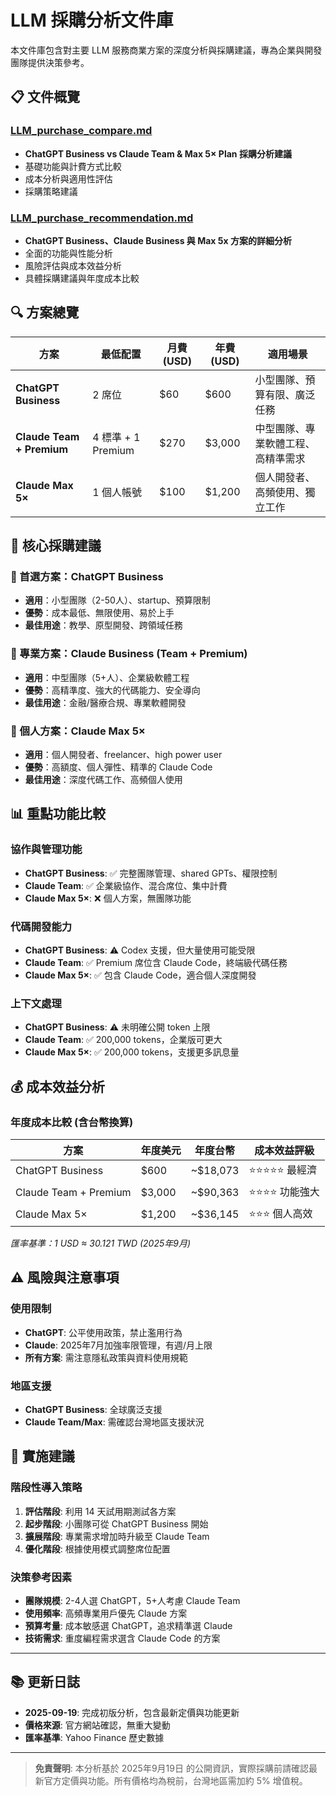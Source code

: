 # LLM 採購分析文件庫

本文件庫包含對主要 LLM 服務商業方案的深度分析與採購建議，專為企業與開發團隊提供決策參考。

## 📋 文件概覽

### [LLM_purchase_compare.md](./LLM_purchase_compare.md)
- **ChatGPT Business vs Claude Team & Max 5× Plan 採購分析建議**
- 基礎功能與計費方式比較
- 成本分析與適用性評估
- 採購策略建議

### [LLM_purchase_recommendation.md](./LLM_purchase_recommendation.md)
- **ChatGPT Business、Claude Business 與 Max 5x 方案的詳細分析**
- 全面的功能與性能分析
- 風險評估與成本效益分析
- 具體採購建議與年度成本比較

## 🔍 方案總覽

| 方案 | 最低配置 | 月費 (USD) | 年費 (USD) | 適用場景 |
|------|----------|------------|------------|----------|
| **ChatGPT Business** | 2 席位 | $60 | $600 | 小型團隊、預算有限、廣泛任務 |
| **Claude Team + Premium** | 4 標準 + 1 Premium | $270 | $3,000 | 中型團隊、專業軟體工程、高精準需求 |
| **Claude Max 5×** | 1 個人帳號 | $100 | $1,200 | 個人開發者、高頻使用、獨立工作 |

## 🎯 核心採購建議

### 🥇 首選方案：ChatGPT Business
- **適用**：小型團隊（2-50人）、startup、預算限制
- **優勢**：成本最低、無限使用、易於上手
- **最佳用途**：教學、原型開發、跨領域任務

### 🥈 專業方案：Claude Business (Team + Premium)
- **適用**：中型團隊（5+人）、企業級軟體工程
- **優勢**：高精準度、強大的代碼能力、安全導向
- **最佳用途**：金融/醫療合規、專業軟體開發

### 🥉 個人方案：Claude Max 5×
- **適用**：個人開發者、freelancer、high power user
- **優勢**：高額度、個人彈性、精準的 Claude Code
- **最佳用途**：深度代碼工作、高頻個人使用

## 📊 重點功能比較

### 協作與管理功能
- **ChatGPT Business**: ✅ 完整團隊管理、shared GPTs、權限控制
- **Claude Team**: ✅ 企業級協作、混合席位、集中計費
- **Claude Max 5×**: ❌ 個人方案，無團隊功能

### 代碼開發能力
- **ChatGPT Business**: ⚠️ Codex 支援，但大量使用可能受限
- **Claude Team**: ✅ Premium 席位含 Claude Code，終端級代碼任務
- **Claude Max 5×**: ✅ 包含 Claude Code，適合個人深度開發

### 上下文處理
- **ChatGPT Business**: ⚠️ 未明確公開 token 上限
- **Claude Team**: ✅ 200,000 tokens，企業版可更大
- **Claude Max 5×**: ✅ 200,000 tokens，支援更多訊息量

## 💰 成本效益分析

### 年度成本比較 (含台幣換算)
| 方案 | 年度美元 | 年度台幣 | 成本效益評級 |
|------|----------|----------|--------------|
| ChatGPT Business | $600 | ~$18,073 | ⭐⭐⭐⭐⭐ 最經濟 |
| Claude Team + Premium | $3,000 | ~$90,363 | ⭐⭐⭐⭐ 功能強大 |
| Claude Max 5× | $1,200 | ~$36,145 | ⭐⭐⭐ 個人高效 |

*匯率基準：1 USD ≈ 30.121 TWD (2025年9月)*

## ⚠️ 風險與注意事項

### 使用限制
- **ChatGPT**: 公平使用政策，禁止濫用行為
- **Claude**: 2025年7月加強率限管理，有週/月上限
- **所有方案**: 需注意隱私政策與資料使用規範

### 地區支援
- **ChatGPT Business**: 全球廣泛支援
- **Claude Team/Max**: 需確認台灣地區支援狀況

## 🚀 實施建議

### 階段性導入策略
1. **評估階段**: 利用 14 天試用期測試各方案
2. **起步階段**: 小團隊可從 ChatGPT Business 開始
3. **擴展階段**: 專業需求增加時升級至 Claude Team
4. **優化階段**: 根據使用模式調整席位配置

### 決策參考因素
- **團隊規模**: 2-4人選 ChatGPT，5+人考慮 Claude Team
- **使用頻率**: 高頻專業用戶優先 Claude 方案
- **預算考量**: 成本敏感選 ChatGPT，追求精準選 Claude
- **技術需求**: 重度編程需求選含 Claude Code 的方案

---

## 📚 更新日誌

- **2025-09-19**: 完成初版分析，包含最新定價與功能更新
- **價格來源**: 官方網站確認，無重大變動
- **匯率基準**: Yahoo Finance 歷史數據

---

> **免責聲明**: 本分析基於 2025年9月19日 的公開資訊，實際採購前請確認最新官方定價與功能。所有價格均為稅前，台灣地區需加約 5% 增值稅。